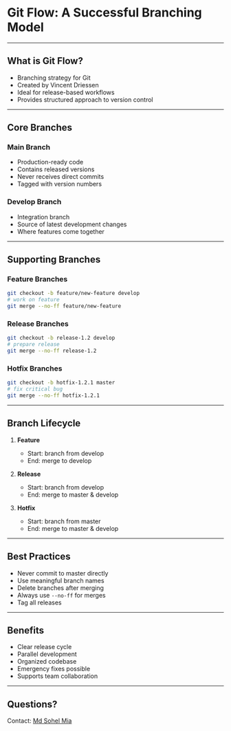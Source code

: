 # Git Flow: A Successful Branching Model

---

## What is Git Flow?
- Branching strategy for Git
- Created by Vincent Driessen
- Ideal for release-based workflows
- Provides structured approach to version control

---

## Core Branches

### Main Branch
- Production-ready code
- Contains released versions
- Never receives direct commits
- Tagged with version numbers

### Develop Branch
- Integration branch
- Source of latest development changes
- Where features come together

---

## Supporting Branches

### Feature Branches
```bash
git checkout -b feature/new-feature develop
# work on feature
git merge --no-ff feature/new-feature
```

### Release Branches
```bash
git checkout -b release-1.2 develop
# prepare release
git merge --no-ff release-1.2
```

### Hotfix Branches
```bash
git checkout -b hotfix-1.2.1 master
# fix critical bug
git merge --no-ff hotfix-1.2.1
```

---

## Branch Lifecycle

1. **Feature**
   - Start: branch from develop
   - End: merge to develop

2. **Release**
   - Start: branch from develop
   - End: merge to master & develop

3. **Hotfix**
   - Start: branch from master
   - End: merge to master & develop

---

## Best Practices

- Never commit to master directly
- Use meaningful branch names
- Delete branches after merging
- Always use `--no-ff` for merges
- Tag all releases

---

## Benefits

- Clear release cycle
- Parallel development
- Organized codebase
- Emergency fixes possible
- Supports team collaboration

---

## Questions?
Contact: [Md Sohel Mia](https://www.sohel.pro)
